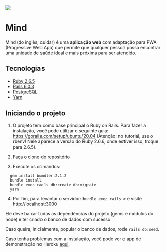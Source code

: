 ![](https://i.imgur.com/9GVyOgQ.png)

# Mind

Mind (do inglês, cuidar) é uma **aplicação web** com adaptação para PWA (Progressive Web App) que permite que qualquer pessoa possa encontrar uma unidade de saúde ideal e mais próxima para ser atendido.

## Tecnologias

* [Ruby 2.6.5](https://www.ruby-lang.org/pt/)
* [Rails 6.0.3](https://rubyonrails.org/)
* [PostgreSQL](https://www.postgresql.org/)
* [Yarn](https://yarnpkg.com/)

## Iniciando o projeto
1. O projeto tem como base principal o Ruby on Rails. Para fazer a instalação, você pode utilizar o seguinte guia: https://gorails.com/setup/ubuntu/20.04
(Atenção: no tutorial, use o rbenv! Nele aparece a versão do Ruby 2.6.6, onde estiver isso, troque para 2.6.5).

2. Faça o clone do repositório

3. Execute os comandos:
```
  gem install bundler:2.1.2
  bundle install
  bundle exec rails db:create db:migrate
  yarn
```

4. Por fim, para levantar o servidor: `bundle exec rails c` e visite http://localhost:3000


Ele deve baixar todas as dependências do projeto (gems e módulos do node) e ter criado o banco de dados com sucesso.

Caso queira, inicialmente, popular o banco de dados, rode `rails db:seed`.

Caso tenha problemas com a instalação, você pode ver o app de demonstração no Heroku [aqui](https://mindd.herokuapp.com/).
